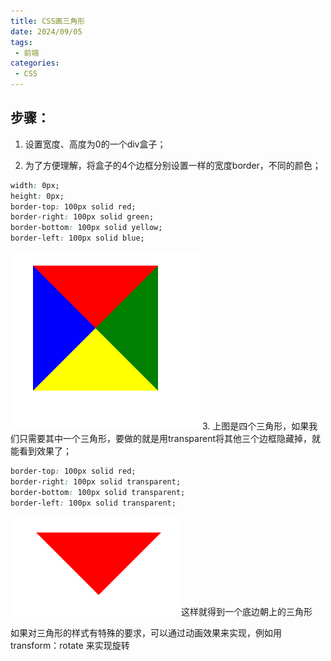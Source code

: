 ```yaml
---
title: CSS画三角形
date: 2024/09/05
tags:
 - 前端
categories:
 - CSS
---
```


## 步骤：
1. 设置宽度、高度为0的一个div盒子；

2. 为了方便理解，将盒子的4个边框分别设置一样的宽度border，不同的颜色；
``` css
width: 0px;
height: 0px;
border-top: 100px solid red;
border-right: 100px solid green;
border-bottom: 100px solid yellow;
border-left: 100px solid blue;
```
![alt text](image.png)
 3. 上图是四个三角形，如果我们只需要其中一个三角形，要做的就是用transparent将其他三个边框隐藏掉，就能看到效果了；
``` css
border-top: 100px solid red;
border-right: 100px solid transparent;
border-bottom: 100px solid transparent;
border-left: 100px solid transparent;
```
![alt text](image2.png)
这样就得到一个底边朝上的三角形

如果对三角形的样式有特殊的要求，可以通过动画效果来实现，例如用transform：rotate 来实现旋转